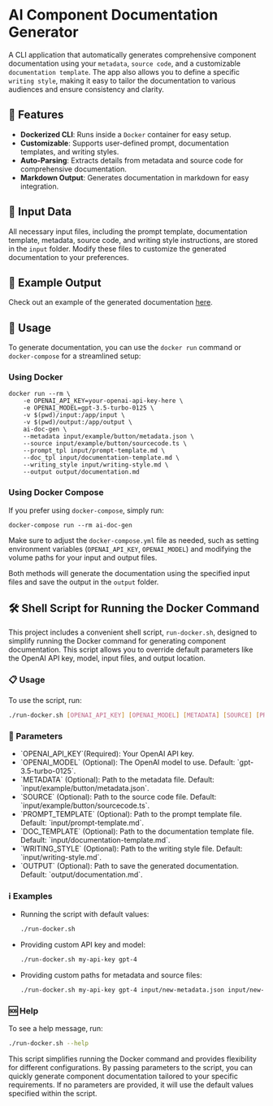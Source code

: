 # AI Component Documentation Generator

A CLI application that automatically generates comprehensive component documentation using your `metadata`, `source code`, and a customizable `documentation template`. The app also allows you to define a specific `writing style`, making it easy to tailor the documentation to various audiences and ensure consistency and clarity.

## 🚀 Features

- **Dockerized CLI**: Runs inside a `Docker` container for easy setup.
- **Customizable**: Supports user-defined prompt, documentation templates, and writing styles.
- **Auto-Parsing**: Extracts details from metadata and source code for comprehensive documentation.
- **Markdown Output**: Generates documentation in markdown for easy integration.

## 📁 Input Data

All necessary input files, including the prompt template, documentation template, metadata, source code, and writing style instructions, are stored in the `input` folder. Modify these files to customize the generated documentation to your preferences.

## 📄 Example Output

Check out an example of the generated documentation [here](https://github.com/daniel-dihardja/ai-doc-generator/blob/master/output/documentation.md).

## 🔧 Usage

To generate documentation, you can use the `docker run` command or `docker-compose` for a streamlined setup:

### Using Docker

```shell
docker run --rm \
    -e OPENAI_API_KEY=your-openai-api-key-here \
    -e OPENAI_MODEL=gpt-3.5-turbo-0125 \
    -v $(pwd)/input:/app/input \
    -v $(pwd)/output:/app/output \
    ai-doc-gen \
    --metadata input/example/button/metadata.json \
    --source input/example/button/sourcecode.ts \
    --prompt_tpl input/prompt-template.md \
    --doc_tpl input/documentation-template.md \
    --writing_style input/writing-style.md \
    --output output/documentation.md
```

### Using Docker Compose

If you prefer using `docker-compose`, simply run:

```
docker-compose run --rm ai-doc-gen

```

Make sure to adjust the `docker-compose.yml` file as needed, such as setting environment variables (`OPENAI_API_KEY`, `OPENAI_MODEL`) and modifying the volume paths for your input and output files.

Both methods will generate the documentation using the specified input files and save the output in the `output` folder.

## 🛠 Shell Script for Running the Docker Command

This project includes a convenient shell script, `run-docker.sh`, designed to simplify running the Docker command for generating component documentation. This script allows you to override default parameters like the OpenAI API key, model, input files, and output location.

### 📋 Usage

To use the script, run:

```bash
./run-docker.sh [OPENAI_API_KEY] [OPENAI_MODEL] [METADATA] [SOURCE] [PROMPT_TEMPLATE] [DOC_TEMPLATE] [WRITING_STYLE] [OUTPUT]
```

### 📌 Parameters

- \`OPENAI_API_KEY\`(Required): Your OpenAI API key.
- \`OPENAI_MODEL\` (Optional): The OpenAI model to use. Default: \`gpt-3.5-turbo-0125\`.
- \`METADATA\` (Optional): Path to the metadata file. Default: \`input/example/button/metadata.json\`.
- \`SOURCE\` (Optional): Path to the source code file. Default: \`input/example/button/sourcecode.ts\`.
- \`PROMPT_TEMPLATE\` (Optional): Path to the prompt template file. Default: \`input/prompt-template.md\`.
- \`DOC_TEMPLATE\` (Optional): Path to the documentation template file. Default: \`input/documentation-template.md\`.
- \`WRITING_STYLE\` (Optional): Path to the writing style file. Default: \`input/writing-style.md\`.
- \`OUTPUT\` (Optional): Path to save the generated documentation. Default: \`output/documentation.md\`.

### ℹ️ Examples

- Running the script with default values:

  ```bash
  ./run-docker.sh
  ```

- Providing custom API key and model:

  ```bash
  ./run-docker.sh my-api-key gpt-4
  ```

- Providing custom paths for metadata and source files:

  ```bash
  ./run-docker.sh my-api-key gpt-4 input/new-metadata.json input/new-sourcecode.ts
  ```

### 🆘 Help

To see a help message, run:

```bash
./run-docker.sh --help
```

This script simplifies running the Docker command and provides flexibility for different configurations. By passing parameters to the script, you can quickly generate component documentation tailored to your specific requirements. If no parameters are provided, it will use the default values specified within the script.
